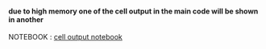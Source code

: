 #### due to high memory one of the cell  output in the main code will be shown in another 

NOTEBOOK : [cell output notebook](https://github.com/Pavansomisetty21/Semantic-Image-Search-with-CLIP-Model/blob/main/NOTEBOOK/cell%20output.ipynb)

